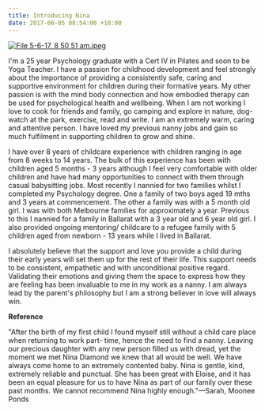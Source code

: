```yaml
---
title: Introducing Nina
date: 2017-06-05 08:54:00 +10:00
---
```


[![File 5-6-17, 8 50 51 am.jpeg](/uploads/File%205-6-17,%208%2050%2051%20am.jpeg)](https://www.instagram.com/nannymatch/)

I'm a 25 year Psychology graduate with a Cert IV in Pilates and soon to be Yoga Teacher.  I have a passion for childhood development and feel strongly about the importance of providing a consistently safe, caring and supportive environment for children during their formative years. My other passion is with the mind body connection and how embodied therapy can be used for psychological health and wellbeing. When I am not working I love to cook for friends and family, go camping and explore in nature, dog-watch at the park, exercise, read and write. I am an extremely warm, caring and attentive person. I have loved my previous nanny jobs and gain so much fulfilment in supporting children to grow and shine.

I have over 8 years of childcare experience with children ranging in age from 8 weeks to 14 years. The bulk of this experience has been with children aged 5 months - 3 years although I feel very comfortable with older children and have had many opportunities to connect with them through casual babysitting jobs. Most recently I nannied for two families whilst I completed my Psychology degree. One a family of two boys aged 19 mths and 3 years at commencement. The other a family was with a 5 month old girl. I was with both Melbourne families for approximately a year. Previous to this I nannied for a family in Ballarat with a 3 year old and 6 year old girl. I also provided ongoing mentoring/ childcare to a refugee family with 5 children aged from newborn - 13 years while I lived in Ballarat.	

I absolutely believe that the support and love you provide a child during their early years will set them up for the rest of their life. This support needs to be consistent, empathetic and with unconditional positive regard. Validating their emotions and giving them the space to express how they are feeling has been invaluable to me in my work as a nanny. I am always lead by the parent's philosophy but I am a strong believer in love will always win.

**Reference**

"After the birth of my first child I found myself still without a child care place when returning to work part- time, hence the need to find a nanny. Leaving our precious daughter with any new person filled us with dread, yet the moment we met Nina Diamond we knew that all would be well. We have always come home to an extremely contented baby. Nina is gentle, kind, extremely reliable and punctual. She has been great with Eloise, and it has been an equal pleasure for us to have Nina as part of our family over these past months. We cannot recommend Nina highly enough."—Sarah, Moonee Ponds
 
